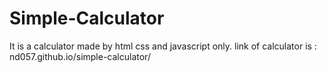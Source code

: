 # Simple-Calculator
It is a calculator made by html css and javascript only.
link of calculator is :   nd057.github.io/simple-calculator/
